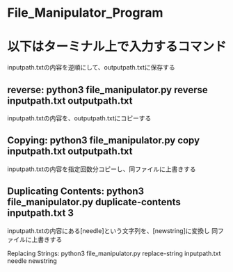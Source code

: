# File_Manipulator_Program

# 以下はターミナル上で入力するコマンド

inputpath.txtの内容を逆順にして、outputpath.txtに保存する

## reverse: python3 file_manipulator.py reverse inputpath.txt outputpath.txt

inputpath.txtの内容を、outputpath.txtにコピーする

## Copying: python3 file_manipulator.py copy inputpath.txt outputpath.txt

inputpath.txtの内容を指定回数分コピーし、同ファイルに上書きする

## Duplicating Contents: python3 file_manipulator.py duplicate-contents inputpath.txt 3

inputpath.txtの内容にある[needle]という文字列を、[newstring]に変換し
同ファイルに上書きする

Replacing Strings: python3 file_manipulator.py replace-string inputpath.txt needle newstring

